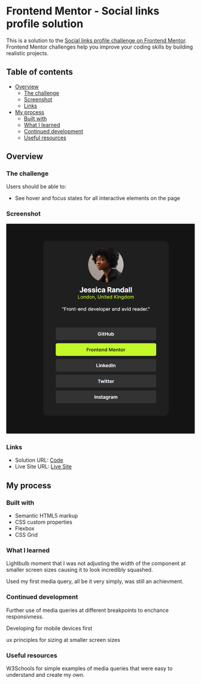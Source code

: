 # Frontend Mentor - Social links profile solution

This is a solution to the [Social links profile challenge on Frontend Mentor](https://www.frontendmentor.io/challenges/social-links-profile-UG32l9m6dQ). Frontend Mentor challenges help you improve your coding skills by building realistic projects. 

## Table of contents

- [Overview](#overview)
  - [The challenge](#the-challenge)
  - [Screenshot](#screenshot)
  - [Links](#links)
- [My process](#my-process)
  - [Built with](#built-with)
  - [What I learned](#what-i-learned)
  - [Continued development](#continued-development)
  - [Useful resources](#useful-resources)

## Overview

### The challenge

Users should be able to:

- See hover and focus states for all interactive elements on the page

### Screenshot

![](./assets/images/Screenshot.png)


### Links

- Solution URL: [Code](https://github.com/SimonMcCaffery/social-links-profile-main)
- Live Site URL: [Live Site](https://simonmccaffery.github.io/social-links-profile-main/)

## My process

### Built with

- Semantic HTML5 markup
- CSS custom properties
- Flexbox
- CSS Grid


### What I learned

Lightbulb moment that I was not adjusting the width of the component at smaller screen sizes causing it to look incredibly squashed.

Used my first media query, all be it very simply, was still an achievment.


### Continued development

Further use of media queries at different breakpoints to enchance responsivness.

Developing for mobile devices first 

ux principles for sizing at smaller screen sizes


### Useful resources

W3Schools for simple examples of media queries that were easy to understand and create my own.
